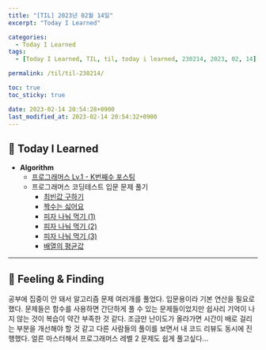 ```yaml
---
title: "[TIL] 2023년 02월 14일"
excerpt: "Today I Learned"

categories:
  - Today I Learned
tags:
  - [Today I Learned, TIL, til, today i learned, 230214, 2023, 02, 14]

permalink: /til/til-230214/

toc: true
toc_sticky: true

date: 2023-02-14 20:54:28+0900
last_modified_at: 2023-02-14 20:54:32+0900
---
```

 
## 👻 Today I Learned
- **Algorithm**
    - [프로그래머스 Lv.1 - K번째수 포스팅](/algorithm/programmers-42748)
    - 프로그래머스 코딩테스트 입문 문제 풀기
      - [최빈값 구하기](https://school.programmers.co.kr/learn/courses/30/lessons/120812?language=cpp)
      - [짝수는 싫어요](https://school.programmers.co.kr/learn/courses/30/lessons/120813?language=cpp)
      - [피자 나눠 먹기 (1)](https://school.programmers.co.kr/learn/courses/30/lessons/120814?language=cpp)
      - [피자 나눠 먹기 (2)](https://school.programmers.co.kr/learn/courses/30/lessons/120815?language=cpp)
      - [피자 나눠 먹기 (3)](https://school.programmers.co.kr/learn/courses/30/lessons/120816?language=cpp)
      - [배열의 평균값](https://school.programmers.co.kr/learn/courses/30/lessons/120817?language=cpp)

***

## 👻 Feeling & Finding
공부에 집중이 안 돼서 알고리즘 문제 여러개를 풀었다. 입문용이라 기본 연산을 필요로 했다. 문제들은 함수를 사용하면 간단하게 풀 수 있는 문제들이었지만 쉽사리 기억이 나지 않는 것이 복습이 약간 부족한 것 같다. 조금만 난이도가 올라가면 시간이 배로 걸리는 부분을 개선해야 할 것 같고 다른 사람들의 풀이를 보면서 내 코드 리뷰도 동시에 진행했다. 얼른 마스터해서 프로그래머스 레벨 2 문제도 쉽게 풀고싶다...